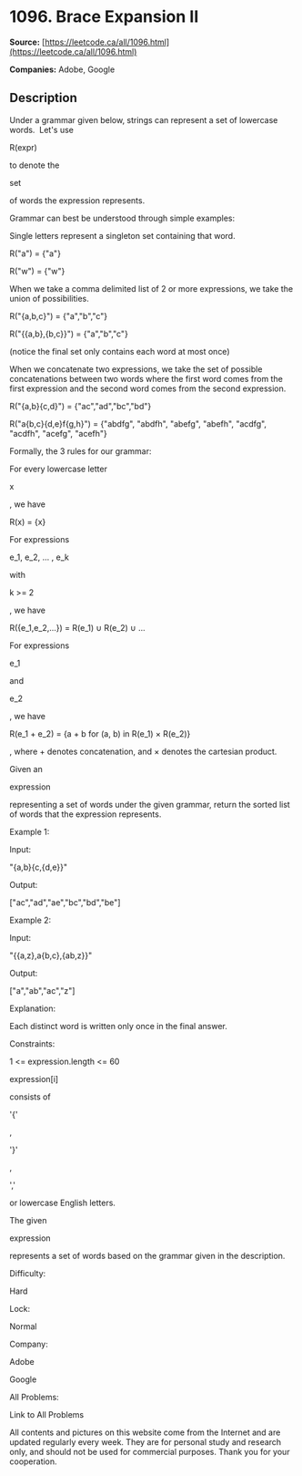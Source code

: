 # 1096. Brace Expansion II

**Source:** [https://leetcode.ca/all/1096.html](https://leetcode.ca/all/1096.html)

**Companies:** Adobe, Google

## Description

Under a grammar given below, strings can represent a set of lowercase words.  Let's use

R(expr)

to denote the

set

of words the expression
        represents.

Grammar can best be understood through simple examples:

Single letters represent a singleton set containing that word.

R("a") = {"a"}

R("w") = {"w"}

When we take a comma delimited list of 2 or more expressions, we take the union of
            possibilities.

R("{a,b,c}") =
                    {"a","b","c"}

R("{{a,b},{b,c}}") =
                    {"a","b","c"}

(notice the final set
                    only contains each word at most once)

When we concatenate two expressions, we take the set of possible concatenations between
            two words where the first word comes from the first expression and the second word comes
            from the second expression.

R("{a,b}{c,d}") = {"ac","ad","bc","bd"}

R("a{b,c}{d,e}f{g,h}") = {"abdfg", "abdfh",
                    "abefg", "abefh", "acdfg", "acdfh",
                    "acefg", "acefh"}

Formally, the 3 rules for our grammar:

For every lowercase letter

x

, we have

R(x) = {x}

For expressions

e_1, e_2, ... , e_k

with

k >= 2

, we
            have

R({e_1,e_2,...}) = R(e_1) ∪ R(e_2) ∪ ...

For expressions

e_1

and

e_2

, we have

R(e_1 + e_2) =
            {a + b for (a, b) in R(e_1) × R(e_2)}

, where + denotes
            concatenation, and × denotes the cartesian product.

Given an

expression

representing a set of words under the given grammar, return
        the sorted list of words that the expression represents.

Example 1:

Input:

"{a,b}{c,{d,e}}"

Output:

["ac","ad","ae","bc","bd","be"]

Example 2:

Input:

"{{a,z},a{b,c},{ab,z}}"

Output:

["a","ab","ac","z"]

Explanation:

Each distinct word is written only once in the final answer.

Constraints:

1 <= expression.length <= 60

expression[i]

consists of

'{'

,

'}'

,

','

or lowercase English letters.

The given

expression

represents a set of words based on
                    the
                    grammar given in the description.

Difficulty:

Hard

Lock:

Normal

Company:

Adobe

Google

All Problems:

Link to All Problems

All contents and pictures on this website come from the Internet and are updated regularly every week. They are for personal study and research only, and should not be used for commercial purposes. Thank you for your cooperation.

